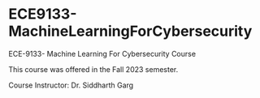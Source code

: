 # ECE9133-MachineLearningForCybersecurity
 ECE-9133- Machine Learning For Cybersecurity Course
 
 This course was offered in the Fall 2023 semester.
 
 Course Instructor: Dr. Siddharth Garg

